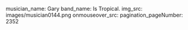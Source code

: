 musician_name: Gary
band_name: Is Tropical.
img_src: images/musician0144.png
onmouseover_src: 
pagination_pageNumber: 2352